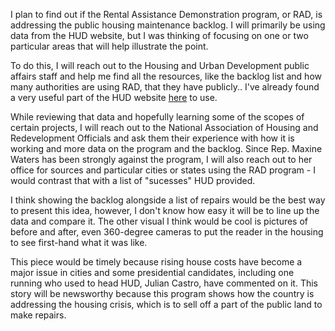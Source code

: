 I plan to find out if the Rental Assistance Demonstration program, or RAD, is addressing the public housing maintenance backlog. I will primarily be using data from the HUD website, but I was thinking of focusing on one or two particular areas that will help illustrate the point.

To do this, I will reach out to the Housing and Urban Development public affairs staff and help me find all the resources, like the backlog list and how many authorities are using RAD, that they have publicly.. I've already found a very useful part of the HUD website [here](url:https://www.hud.gov/RAD/library/tools) to use.

While reviewing that data and hopefully learning some of the scopes of certain projects, I will reach out to the National Association of Housing and Redevelopment Officials and ask them their experience with how it is working and more data on the program and the backlog. Since Rep. Maxine Waters has been strongly against the program, I will also reach out to her office for sources and particular cities or states using the RAD program - I would contrast that with a list of "sucesses" HUD provided.

I think showing the backlog alongside a list of repairs would be the best way to present this idea, however, I don't know how easy it will be to line up the data and compare it. The other visual I think would be cool is pictures of before and after, even 360-degree cameras to put the reader in the housing to see first-hand what it was like.

This piece would be timely because rising house costs have become a major issue in cities and some presidential candidates, including one running who used to head HUD, Julian Castro, have commented on it. This story will be newsworthy because this program shows how the country is addressing the housing crisis, which is to sell off a part of the public land to make repairs.

